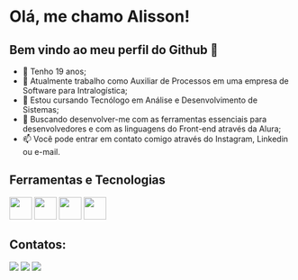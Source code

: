 # Olá, me chamo Alisson!
## Bem vindo ao meu perfil do Github 👋

- 🧑 Tenho 19 anos;
- 👜 Atualmente trabalho como Auxiliar de Processos em uma empresa de Software para Intralogística;
- 👀 Estou cursando Tecnólogo em Análise e Desenvolvimento de Sistemas;
- 🌱 Buscando desenvolver-me com as ferramentas essenciais para desenvolvedores e com as linguagens do Front-end através da Alura;
- 📫 Você pode entrar em contato comigo através do Instagram, Linkedin ou e-mail.

## Ferramentas e Tecnologias

<div>
<img src="https://cdn.jsdelivr.net/gh/devicons/devicon@latest/icons/html5/html5-original.svg" width="40" height="40"/>
<img src="https://cdn.jsdelivr.net/gh/devicons/devicon@latest/icons/css3/css3-original.svg" width="40" height="40"/>
<img src="https://cdn.jsdelivr.net/gh/devicons/devicon@latest/icons/javascript/javascript-original.svg" width="40" height="40"/>
<img src="https://cdn.jsdelivr.net/gh/devicons/devicon@latest/icons/git/git-original.svg" width="40" height="40"/>
</div>      

## Contatos:

<div>
<a href="https://instagram.com/simon.alisson" target="_blank"><img loading="lazy" src="https://img.shields.io/badge/-Instagram-%23E4405F?style=for-the-badge&logo=instagram&logoColor=white" target="_blank"></a>
<a href = "mailto:alissonsimon21@gmail.com"><img loading="lazy" src="https://img.shields.io/badge/Gmail-D14836?style=for-the-badge&logo=gmail&logoColor=white" target="_blank"></a>
<a href="https://www.linkedin.com/in/alisson-simon-a081592ba?" target="_blank"><img loading="lazy" src="https://img.shields.io/badge/-LinkedIn-%230077B5?style=for-the-badge&logo=linkedin&logoColor=white" target="_blank"></a>   
</div>
          
          
          

<!---
AlissonSimon/AlissonSimon is a ✨ special ✨ repository because its `README.md` (this file) appears on your GitHub profile.
You can click the Preview link to take a look at your changes.
--->
